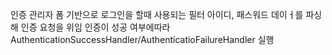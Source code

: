 인증 관리자
폼 기반으로 로그인을 할때 사용되는 필터
아이디, 패스워드 데이ㅓ를 파싱해 인증 요청을 위임
인증이 성공 여부에따라 AuthenticationSuccessHandler/AuthenticatioFailureHandler 실행